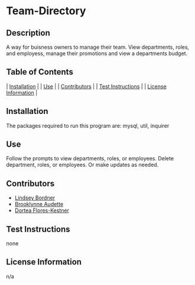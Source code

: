 # Team-Directory

## Description
A way for buisness owners to manage their team. View departments, roles, and employess, manage their promotions and view a departments budget.

## Table of Contents
  
| [Installation](#installation) |
| [Use](#use) |
| [Contributors](#contributors) |
| [Test Instructions](#test-instructions) |
| [License Information](#license-information) |
    
## Installation
The packages required to run this program are: mysql, util, inquirer
  
## Use
Follow the prompts to view departments, roles, or employees. Delete department, roles, or employees. Or make updates as needed. 
  
## Contributors
- [Lindsey Bordner](https://github.com/LindseyM20)
- [Brooklynne Audette](https://github.com/B-Audette)
- [Dortea Flores-Kestner](https://github.com/dfkestner)
  
## Test Instructions
none
  
## License Information
n/a